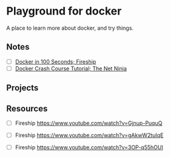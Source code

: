 # Playground for docker

A place to learn more about docker, and try things.

## Notes

- [ ] [Docker in 100 Seconds; Fireship](notes/docker-in-100-seconds--fireship.md)
- [ ] [Docker Crash Course Tutorial; The Net Ninja](notes/docker-crash-course-tutorial--the-net-ninja.md)

## Projects

## Resources

- [ ] Fireship https://www.youtube.com/watch?v=Gjnup-PuquQ

- [ ] Fireship https://www.youtube.com/watch?v=gAkwW2tuIqE

- [ ] Fireship https://www.youtube.com/watch?v=3OP-q55hOUI

